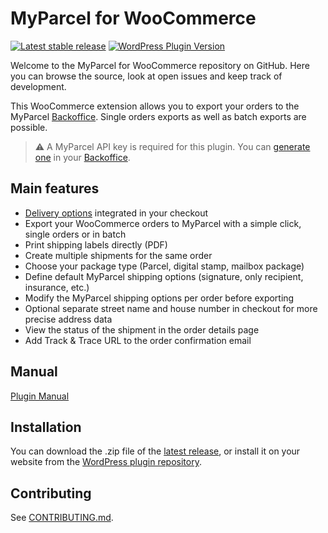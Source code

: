 # MyParcel for WooCommerce

[![Latest stable release](https://img.shields.io/github/v/release/myparcelnl/woocommerce?labelColor=white&label=Latest%20release)](https://github.com/myparcelnl/woocommerce/releases/latest)
[![WordPress Plugin Version](https://img.shields.io/wordpress/plugin/v/woocommerce-myparcel?logo=wordpress)](https://wordpress.org/plugins/woocommerce-myparcel/)

Welcome to the MyParcel for WooCommerce repository on GitHub. Here you can browse the source, look at open issues and keep track of development.

This WooCommerce extension allows you to export your orders to the MyParcel [Backoffice]. Single orders exports as well as batch exports are possible.

> :warning: A MyParcel API key is required for this plugin. You can [generate one] in your [Backoffice].

## Main features

- [Delivery options] integrated in your checkout
- Export your WooCommerce orders to MyParcel with a simple click, single orders or in batch
- Print shipping labels directly (PDF)
- Create multiple shipments for the same order
- Choose your package type (Parcel, digital stamp, mailbox package)
- Define default MyParcel shipping options (signature, only recipient, insurance, etc.)
- Modify the MyParcel shipping options per order before exporting
- Optional separate street name and house number in checkout for more precise address data
- View the status of the shipment in the order details page
- Add Track & Trace URL to the order confirmation email

## Manual

[Plugin Manual]

## Installation

You can download the .zip file of the [latest release], or install it on your website from the [WordPress plugin repository].

## Contributing

See [CONTRIBUTING.md](./CONTRIBUTING.md).

[Backoffice]: https://backoffice.myparcel.nl/
[Delivery options]: https://github.com/myparcelnl/delivery-options
[Plugin manual]: https://developer.myparcel.nl/nl/documentatie/10.woocommerce.html
[WordPress plugin repository]: https://wordpress.org/plugins/woocommerce-myparcel/
[Yarn]: https://classic.yarnpkg.com/en/docs/install
[generate one]: https://myparcelnl.github.io/woocommerce/#2_A
[latest release]: https://github.com/myparcelnl/woocommerce/releases/latest
